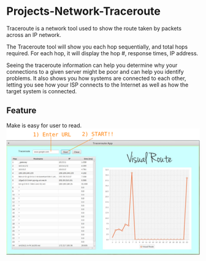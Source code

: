 # Projects-Network-Traceroute
Traceroute is a network tool used to show the route taken by packets across an IP network.

The Traceroute tool will show you each hop sequentially, and total hops required. For each hop, it will display the hop #, response times,  IP address.

Seeing the traceroute information can help you determine why your connections to a given server might be poor and can help you identify problems. It also shows you how systems are connected to each other, letting you see how your ISP connects to the Internet as well as how the target system is connected.
## Feature
Make is easy for user to read.
![Visual Logo](https://github.com/New-az/Projects-Network-Traceroute/blob/master/dist/Visual%20HOW%20TO.png)
